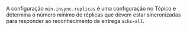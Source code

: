 A configuração `min.insync.replicas` é uma configuração no Tópico e determina o número mínimo de 
réplicas que devem estar sincronizadas para responder ao reconhecimento de entrega `acks=all`.
